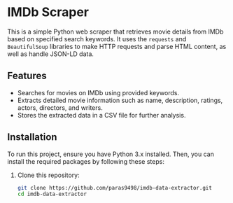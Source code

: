 # IMDb Scraper

This is a simple Python web scraper that retrieves movie details from IMDb based on specified search keywords. It uses the `requests` and `BeautifulSoup` libraries to make HTTP requests and parse HTML content, as well as handle JSON-LD data.

## Features

- Searches for movies on IMDb using provided keywords.
- Extracts detailed movie information such as name, description, ratings, actors, directors, and writers.
- Stores the extracted data in a CSV file for further analysis.

## Installation

To run this project, ensure you have Python 3.x installed. Then, you can install the required packages by following these steps:

1. Clone this repository:
   ```bash
   git clone https://github.com/paras9498/imdb-data-extractor.git
   cd imdb-data-extractor
   ```
